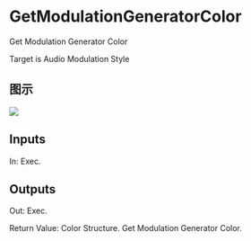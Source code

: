 # GetModulationGeneratorColor

Get Modulation Generator Color

Target is Audio Modulation Style

## 图示

![]($-20221218-18050009.png)

## Inputs

In: Exec.  

## Outputs

Out: Exec.

Return Value: Color Structure. Get Modulation Generator Color.

